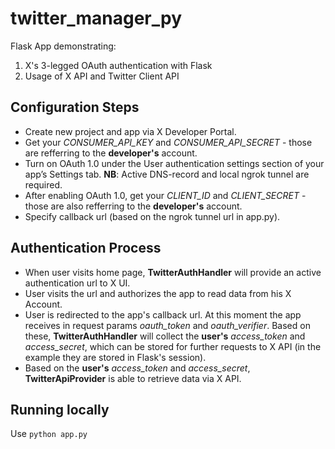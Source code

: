 # twitter_manager_py

Flask App demonstrating:
1) X's 3-legged OAuth authentication with Flask
2) Usage of X API and Twitter Client API

## Configuration Steps
- Create new project and app via X Developer Portal.
- Get your *CONSUMER_API_KEY* and *CONSUMER_API_SECRET* - those are refferring to the **developer's** account.
- Turn on OAuth 1.0 under the User authentication settings section of your app’s Settings tab. **NB**: Active DNS-record and local ngrok tunnel are required.
- After enabling OAuth 1.0, get your *CLIENT_ID* and *CLIENT_SECRET* - those are also refferring to the **developer's** account.
- Specify callback url (based on the ngrok tunnel url in app.py).

## Authentication Process
- When user visits home page, **TwitterAuthHandler** will provide an active authentication url to X UI.
- User visits the url and authorizes the app to read data from his X Account.
- User is redirected to the app's callback url. At this moment the app receives in request params *oauth_token* and *oauth_verifier*. Based on these, **TwitterAuthHandler** will collect the **user's** *access_token* and *access_secret*, which can be stored for further requests to X API (in the example they are stored in Flask's session).
- Based on the **user's** *access_token* and *access_secret*, **TwitterApiProvider** is able to retrieve data via X API.

## Running locally
Use `python app.py`